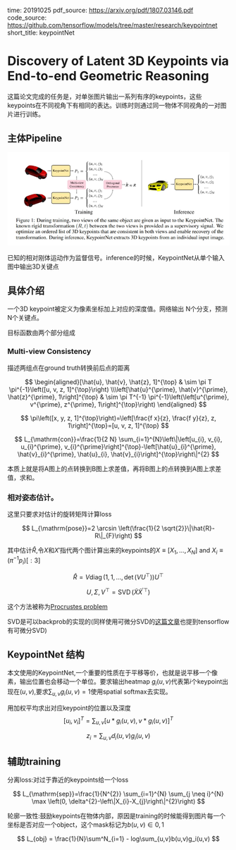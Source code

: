 time: 20191025
pdf_source: https://arxiv.org/pdf/1807.03146.pdf
code_source: https://github.com/tensorflow/models/tree/master/research/keypointnet
short_title: keypointNet
# Discovery of Latent 3D Keypoints via End-to-end Geometric Reasoning

这篇论文完成的任务是，对单张图片输出一系列有序的keypoints，这些keypoints在不同视角下有相同的表达。训练时则通过同一物体不同视角的一对图片进行训练。

## 主体Pipeline

![image](res/KeypointNetPipeline.jpg)

已知的相对刚体运动作为监督信号。inference的时候，KeypointNet从单个输入图中输出3D关键点

## 具体介绍

一个3D keypoint被定义为像素坐标加上对应的深度值。网络输出
N个分支，预测N个关键点。

目标函数由两个部分组成

### Multi-view Consistency

描述两组点在ground truth转换前后点的距离

$$
\begin{aligned}[\hat{u}, \hat{v}, \hat{z}, 1]^{\top} & \sim \pi T \pi^{-1}\left([u, v, z, 1]^{\top}\right) \\\left[\hat{u}^{\prime}, \hat{v}^{\prime}, \hat{z}^{\prime}, 1\right]^{\top} & \sim \pi T^{-1} \pi^{-1}\left(\left[u^{\prime}, v^{\prime}, z^{\prime}, 1\right]^{\top}\right) \end{aligned}
$$

$$
\pi\left([x, y, z, 1]^{\top}\right)=\left[\frac{f x}{z}, \frac{f y}{z}, z, 1\right]^{\top}=[u, v, z, 1]^{\top}
$$

$$
L_{\mathrm{con}}=\frac{1}{2 N} \sum_{i=1}^{N}\left\|\left[u_{i}, v_{i}, u_{i}^{\prime}, v_{i}^{\prime}\right]^{\top}-\left[\hat{u}_{i}^{\prime}, \hat{v}_{i}^{\prime}, \hat{u}_{i}, \hat{v}_{i}\right]^{\top}\right\|^{2}
$$

本质上就是将A图上的点转换到B图上求差值，再将B图上的点转换到A图上求差值，求和。

### 相对姿态估计。

这里只要求对估计的旋转矩阵计算loss

$$
L_{\mathrm{pose}}=2 \arcsin \left(\frac{1}{2 \sqrt{2}}\|\hat{R}-R\|_{F}\right)
$$

其中估计$\hat R$,令$X$和$X'$指代两个图计算出来的keypoints的$X \equiv\left[X_{1}, \ldots, X_{N}\right]$ and $X_{i} \equiv\left(\pi^{-1} p_{i}\right)[: 3]$

$$
\hat{R}=V \operatorname{diag}\left(1,1, \ldots, \operatorname{det}\left(V U^{\top}\right)\right) U^{\top}
$$

$$
U, \Sigma, V^{\top}=\operatorname{SVD}\left(\tilde{X} \tilde{X}^{\prime \top}\right)
$$

这个方法被称为[Procrustes problem](http://www.entsphere.com/pub/pdf/aGeneralizedSolutionOfTheOrthogonalProcrsutesProblem.pdf)

SVD是可以backprob的实现的(同样使用可微分SVD的[这篇文章](../other_categories/SLAM/DeepICP:_An_End-to-End_Deep_Neural_Network_for_3D_Point_Cloud_Registration.md)也提到tensorflow有可微分SVD)

## KeypointNet 结构

本文使用的KeypointNet,一个重要的性质在于平移等价，也就是说平移一个像素，输出位置也会移动一个单位。要求输出heatmap $g_i(u,v)$代表第$i$个keypoint出现在$(u,v)$,要求$\sum_{u,v}g_i(u,v)=1$使用spatial softmax去实现。

用加权平均求出对应keypoint的位置以及深度
$$
[u_i,v_i]^T = \sum_{u,v}[u * g_i(u,v), v * g_i(u,v)]^T
$$

$$
z_i = \sum_{u,v}d_i(u,v)g_i(u,v)
$$

## 辅助training

分离loss:对过于靠近的keypoints给一个loss

$$
L_{\mathrm{sep}}=\frac{1}{N^{2}} \sum_{i=1}^{N} \sum_{j \neq i}^{N} \max \left(0, \delta^{2}-\left\|X_{i}-X_{j}\right\|^{2}\right)
$$

轮廓一致性:鼓励keypoints在物体内部，原因是training的时候能得到图片每一个坐标是否对应一个object，这个mask标记为$b(u,v)\in{0,1}$

$$
L_{obj} = \frac{1}{N}\sum^N_{i=1} - log\sum_{u,v}b(u,v)g_i(u,v)
$$


